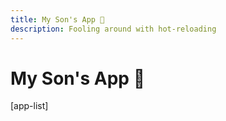 ```yaml
---
title: My Son's App 👶
description: Fooling around with hot-reloading
---
```


# My Son's App 👶

[app-list]
